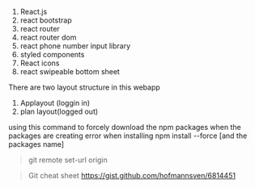 1. React.js
2. react bootstrap
3. react router
4. react router dom
5. react phone number input library
6. styled components
7. React icons
8. react swipeable bottom sheet

There are two layout structure in this webapp
1. Applayout (loggin in)
2. plan layout(logged out)


using this command to forcely download the npm packages when the packages are creating error when installing 
npm install --force [and the packages name]

> git remote set-url origin <your url>

> Git cheat sheet <https://gist.github.com/hofmannsven/6814451>

